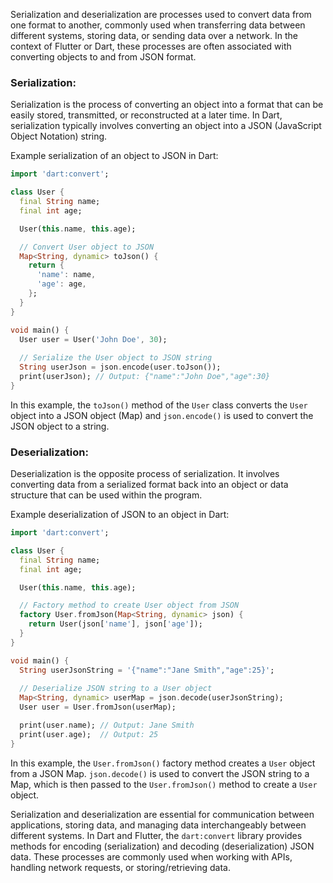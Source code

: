 Serialization and deserialization are processes used to convert data from one format to another, commonly used when transferring data between different systems, storing data, or sending data over a network. In the context of Flutter or Dart, these processes are often associated with converting objects to and from JSON format.

### Serialization:

Serialization is the process of converting an object into a format that can be easily stored, transmitted, or reconstructed at a later time. In Dart, serialization typically involves converting an object into a JSON (JavaScript Object Notation) string.

Example serialization of an object to JSON in Dart:

```dart
import 'dart:convert';

class User {
  final String name;
  final int age;

  User(this.name, this.age);

  // Convert User object to JSON
  Map<String, dynamic> toJson() {
    return {
      'name': name,
      'age': age,
    };
  }
}

void main() {
  User user = User('John Doe', 30);
  
  // Serialize the User object to JSON string
  String userJson = json.encode(user.toJson());
  print(userJson); // Output: {"name":"John Doe","age":30}
}
```

In this example, the `toJson()` method of the `User` class converts the `User` object into a JSON object (Map) and `json.encode()` is used to convert the JSON object to a string.

### Deserialization:

Deserialization is the opposite process of serialization. It involves converting data from a serialized format back into an object or data structure that can be used within the program.

Example deserialization of JSON to an object in Dart:

```dart
import 'dart:convert';

class User {
  final String name;
  final int age;

  User(this.name, this.age);

  // Factory method to create User object from JSON
  factory User.fromJson(Map<String, dynamic> json) {
    return User(json['name'], json['age']);
  }
}

void main() {
  String userJsonString = '{"name":"Jane Smith","age":25}';
  
  // Deserialize JSON string to a User object
  Map<String, dynamic> userMap = json.decode(userJsonString);
  User user = User.fromJson(userMap);

  print(user.name); // Output: Jane Smith
  print(user.age);  // Output: 25
}
```

In this example, the `User.fromJson()` factory method creates a `User` object from a JSON Map. `json.decode()` is used to convert the JSON string to a Map, which is then passed to the `User.fromJson()` method to create a `User` object.

Serialization and deserialization are essential for communication between applications, storing data, and managing data interchangeably between different systems. In Dart and Flutter, the `dart:convert` library provides methods for encoding (serialization) and decoding (deserialization) JSON data. These processes are commonly used when working with APIs, handling network requests, or storing/retrieving data.